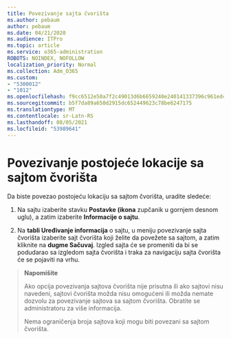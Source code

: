 ```yaml
---
title: Povezivanje sajta čvorišta
ms.author: pebaum
author: pebaum
ms.date: 04/21/2020
ms.audience: ITPro
ms.topic: article
ms.service: o365-administration
ROBOTS: NOINDEX, NOFOLLOW
localization_priority: Normal
ms.collection: Adm_O365
ms.custom:
- "5300012"
- "1012"
ms.openlocfilehash: f9cc6512e50a7f2c49013d6b6659240e240141337396c961edc04225e130f54b
ms.sourcegitcommit: b5f7da89a650d2915dc652449623c78be6247175
ms.translationtype: MT
ms.contentlocale: sr-Latn-RS
ms.lasthandoff: 08/05/2021
ms.locfileid: "53989641"
---
```

# <a name="associate-existing-site-with-a-hub-site"></a>Povezivanje postojeće lokacije sa sajtom čvorišta

Da biste povezao postojeću lokaciju sa sajtom čvorišta, uradite sledeće:
  
1. Na sajtu izaberite stavku **Postavke (ikona** zupčanik u gornjem desnom uglu), a zatim izaberite **Informacije o sajtu**.

2. Na **tabli Uređivanje informacija**  o sajtu, u meniju povezivanje sajta čvorišta izaberite sajt čvorišta koji želite da povežete sa sajtom, a zatim kliknite na **dugme Sačuvaj**. Izgled sajta će se promeniti da bi se podudarao sa izgledom sajta čvorišta i traka za navigaciju sajta čvorišta će se pojaviti na vrhu.

>**Napomišite**
>
>Ako opcija povezivanja sajtova čvorišta nije prisutna ili ako sajtovi nisu navedeni, sajtovi čvorišta možda nisu omogućeni ili možda nemate dozvolu za povezivanje sajtova sa sajtom čvorišta. Obratite se administratoru za više informacija.
>
>Nema ograničenja broja sajtova koji mogu biti povezani sa sajtom čvorišta.
  